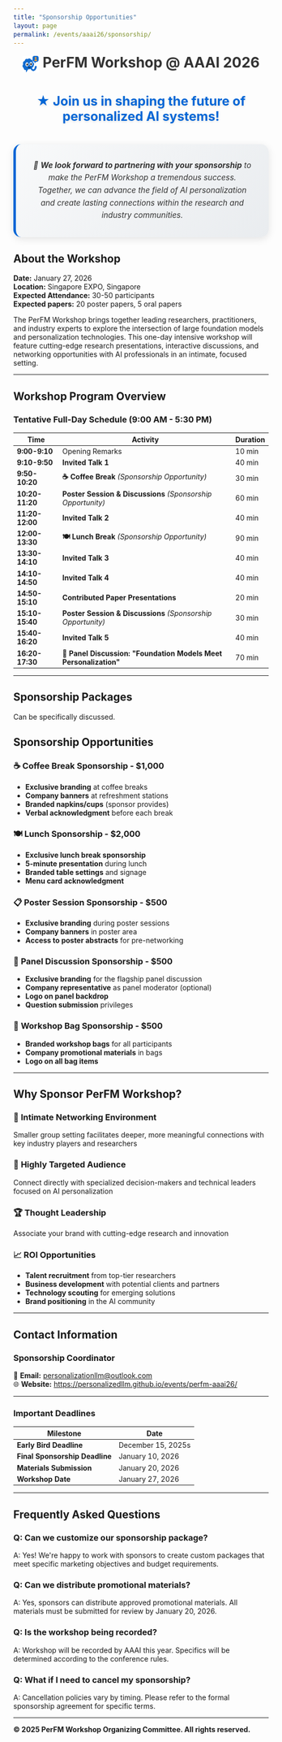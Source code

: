 ```yaml
---
title: "Sponsorship Opportunities"
layout: page
permalink: /events/aaai26/sponsorship/
---
```


<link rel="stylesheet" href="/style.css">
<style>
h1 { text-align: center; }



</style>
<link rel="stylesheet" href="/assets/aaai2026.css">


<h1 style="color: #333; text-align: center; margin-top: 0.5em; margin-bottom: 1.5em;"><img src="/icon.png" alt="icon" style="width: 32px; height: 32px; vertical-align: middle; margin-right: 8px; display: inline-block;">PerFM Workshop @ AAAI 2026</h1>
<!-- <span style="color: #666; font-size: 0.7em; font-weight: 400; margin-top: 0.3em; display: block;"></span></h1> -->

<div style="text-align: center; margin: 40px 0;"><h2 style="color: #0366d6; font-size: 1.8em; font-weight: 700; margin: 0; text-shadow: 0 2px 4px rgba(0,0,0,0.1);">★ Join us in shaping the future of personalized AI systems!</h2></div>

<div style="background: linear-gradient(135deg, #f8f9fa 0%, #e9ecef 100%); padding: 30px; border-radius: 15px; border-left: 5px solid #0366d6; margin: 30px 0; box-shadow: 0 4px 15px rgba(0,0,0,0.1);"><p style="font-size: 1.1em; line-height: 1.6; color: #333; margin: 0; text-align: center; font-style: italic;">🎯 <strong>We look forward to partnering with your sponsorship</strong> to make the PerFM Workshop a tremendous success. Together, we can advance the field of AI personalization and create lasting connections within the research and industry communities.</p></div>




## About the Workshop

**Date:** January 27, 2026  
**Location:** Singapore EXPO, Singapore  
**Expected Attendance:** 30-50 participants  
**Expected papers:** 20 poster papers, 5 oral papers

The PerFM Workshop brings together leading researchers, practitioners, and industry experts to explore the intersection of large foundation models and personalization technologies. This one-day intensive workshop will feature cutting-edge research presentations, interactive discussions, and networking opportunities with AI professionals in an intimate, focused setting.

---

## Workshop Program Overview

### Tentative Full-Day Schedule (9:00 AM - 5:30 PM)

| Time | Activity | Duration |
|------|----------|----------|
| **9:00-9:10** | Opening Remarks | 10 min |
| **9:10-9:50** | **Invited Talk 1** | 40 min |
| **9:50-10:20** | **☕ Coffee Break** *(Sponsorship Opportunity)* | 30 min |
| **10:20-11:20** | **Poster Session & Discussions** *(Sponsorship Opportunity)* | 60 min |
| **11:20-12:00** | **Invited Talk 2** | 40 min |
| **12:00-13:30** | **🍽️ Lunch Break** *(Sponsorship Opportunity)* | 90 min |
| **13:30-14:10** | **Invited Talk 3** | 40 min |
| **14:10-14:50** | **Invited Talk 4** | 40 min |
| **14:50-15:10** | **Contributed Paper Presentations** | 20 min |
| **15:10-15:40** | **Poster Session & Discussions** *(Sponsorship Opportunity)* | 30 min |
| **15:40-16:20** | **Invited Talk 5** | 40 min |
| **16:20-17:30** | **🎯 Panel Discussion: "Foundation Models Meet Personalization"** | 70 min |

---

## Sponsorship Packages

Can be specifically discussed.

<!-- ### 🥇 **PLATINUM SPONSOR** - $5,000

**Maximum Visibility & Premium Benefits**

#### **Recognition & Branding**
- **Prominent logo placement** on all workshop materials, signage, and digital displays
- **Company introduction** during opening remarks (2-3 minutes)
- **Branded slide** displayed between sessions
- **Premium booth space** for networking and demonstrations
- **Logo on workshop website** and proceedings (if published)

#### **Speaking Opportunities**
- **5-minute company presentation** during lunch break
- **Participation in panel discussion** (optional)
- **Priority access** to invited speakers for networking

#### **Registrations & Access**
- **3 complimentary workshop registrations**
- **VIP seating** for company representatives
- **Access to speaker dinner** (if organized)

#### **Exclusive Benefits**
- **Named coffee break** ("Coffee Break sponsored by [Company Name]")
- **Exclusive email** to participant list (pre-approved content)
- **Workshop materials** distribution rights
- **First access** to workshop video recordings

--- -->
<!-- 
### 🥈 **GOLD SPONSOR** - $3,000

**High Visibility & Premium Access**

#### **Recognition & Branding**
- **Logo placement** on workshop materials and signage
- **Company acknowledgment** during opening remarks
- **Standard booth space** for networking
- **Logo on workshop website**

#### **Speaking Opportunities**
- **3-minute company introduction** during lunch
- **Networking access** to invited speakers

#### **Registrations & Access**
- **2 complimentary workshop registrations**
- **Priority seating** for company representatives

#### **Additional Benefits**
- **Named poster session** ("Poster Session sponsored by [Company Name]")
- **Workshop participant list** (with consent)
- **Digital materials** access

---

### 🥉 **SILVER SPONSOR** - $2,000

**Professional Visibility & Networking**

#### **Recognition & Branding**
- **Logo on workshop signage** and website
- **Company mention** during opening remarks
- **Table-top display** space during breaks


#### **Benefits**
- **Named session** acknowledgment
- **Networking opportunities** during breaks
- **Workshop materials** access

---

### 🏷️ **BRONZE SPONSOR** - $1,000

**Essential Visibility Package**

#### **Recognition & Branding**
- **Logo on workshop website** and final signage
- **Company listing** in workshop materials

#### **Registrations & Access**
- **1 complimentary workshop registration**

#### **Benefits**
- **Networking opportunities** during breaks
- **Workshop materials** access

--- -->

## Sponsorship Opportunities

### ☕ **Coffee Break Sponsorship** - $1,000
- **Exclusive branding** at coffee breaks
- **Company banners** at refreshment stations
- **Branded napkins/cups** (sponsor provides)
- **Verbal acknowledgment** before each break

### 🍽️ **Lunch Sponsorship** - $2,000
- **Exclusive lunch break sponsorship**
- **5-minute presentation** during lunch
- **Branded table settings** and signage
- **Menu card acknowledgment**

### 📋 **Poster Session Sponsorship** - $500
- **Exclusive branding** during poster sessions
- **Company banners** in poster area
- **Access to poster abstracts** for pre-networking

### 🎯 **Panel Discussion Sponsorship** - $500
- **Exclusive branding** for the flagship panel discussion
- **Company representative** as panel moderator (optional)
- **Logo on panel backdrop**
- **Question submission** privileges

### 🎁 **Workshop Bag Sponsorship** - $500
- **Branded workshop bags** for all participants
- **Company promotional materials** in bags
- **Logo on all bag items**

<!-- ## Target Audience Profile

### **Professional Demographics**
- **Senior Researchers** (40%): Principal investigators, lab directors
- **Industry Practitioners** (30%): ML engineers, product managers, CTOs
- **PhD Students & Postdocs** (20%): Emerging talent in AI/ML
- **Government & Policy** (10%): Regulatory bodies, funding agencies

### **Geographic Representation**
- **North America** (35%)
- **Europe** (25%)
- **Asia-Pacific** (30%)
- **Other Regions** (10%)

### **Industry Sectors Represented**
- Technology & Software
- Financial Services
- Healthcare & Pharmaceuticals
- E-commerce & Retail
- Automotive & Manufacturing
- Government & Defense -->

---

## Why Sponsor PerFM Workshop?

### 🤝 **Intimate Networking Environment**
Smaller group setting facilitates deeper, more meaningful connections with key industry players and researchers

### 🎯 **Highly Targeted Audience**
Connect directly with specialized decision-makers and technical leaders focused on AI personalization

### 🏆 **Thought Leadership**
Associate your brand with cutting-edge research and innovation

### 📈 **ROI Opportunities**
- **Talent recruitment** from top-tier researchers
- **Business development** with potential clients and partners
- **Technology scouting** for emerging solutions
- **Brand positioning** in the AI community

---

## Contact Information

### **Sponsorship Coordinator**
📧 **Email:** personalizationllm@outlook.com  
🌐 **Website:** https://personalizedllm.github.io/events/perfm-aaai26/

---
<!-- 
## Application Process -->

<!-- ### **How to Become a Sponsor**

1. **Email Expression of Interest** to personalizationllm@outlook.com
2. **Schedule Consultation Call** with organizing committee
3. **Receive Formal Sponsorship Agreement**
4. **Submit Signed Agreement** with payment information
5. **Receive Confirmation** and benefit activation timeline -->

### **Important Deadlines**

| Milestone | Date |
|-----------|------|
| **Early Bird Deadline** | December 15, 2025s |
| **Final Sponsorship Deadline** | January 10, 2026 |
| **Materials Submission** | January 20, 2026 |
| **Workshop Date** | January 27, 2026 |

<!-- ### **Payment Terms**
- **Payment Due:** Within 30 days of signed agreement
- **Accepted Methods:** Bank transfer, corporate check, credit card
- **Currency:** USD or SGD
- **Invoice:** Provided upon agreement signing -->

---

## Frequently Asked Questions

### **Q: Can we customize our sponsorship package?**
A: Yes! We're happy to work with sponsors to create custom packages that meet specific marketing objectives and budget requirements.

<!-- ### **Q: Are there opportunities for product demonstrations?**
A: Platinum and Gold sponsors receive booth space suitable for product demonstrations and technical showcases. -->

### **Q: Can we distribute promotional materials?**
A: Yes, sponsors can distribute approved promotional materials. All materials must be submitted for review by January 20, 2026.

### **Q: Is the workshop being recorded?**
A: Workshop will be recorded by AAAI this year. Specifics will be determined according to the conference rules.


### **Q: What if I need to cancel my sponsorship?**
A: Cancellation policies vary by timing. Please refer to the formal sponsorship agreement for specific terms.



---

**© 2025 PerFM Workshop Organizing Committee. All rights reserved.** 